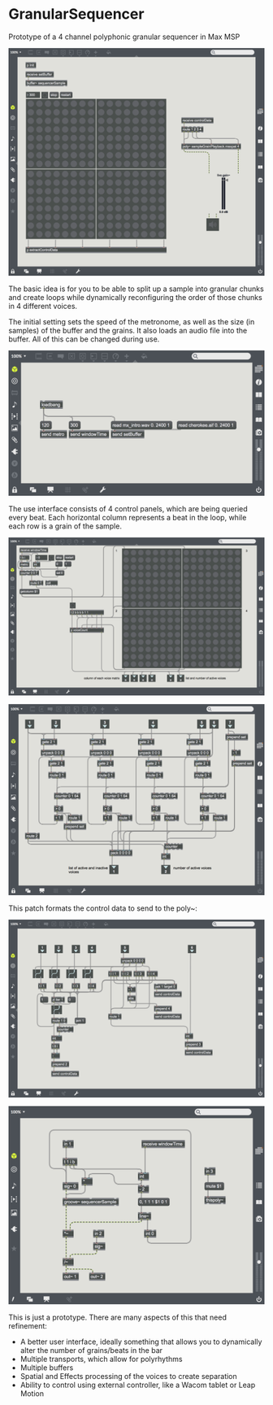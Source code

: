 # GranularSequencer
Prototype of a 4 channel polyphonic granular sequencer in Max MSP

![](Media/01FullSequencer.png)

The basic idea is for you to be able to split up a sample into granular chunks and create loops while dynamically reconfiguring the order of those chunks in 4 different voices.

The initial setting sets the speed of the metronome, as well as the size (in samples) of the buffer and the grains. It also loads an audio file into the buffer. All of this can be changed during use.

![](Media/02InitialSettings.png)

The use interface consists of 4 control panels, which are being queried every beat. Each horizontal column represents a beat in the loop, while each row is a grain of the sample. 

![](Media/03Interface.png)

![](Media/06VoiceCount.png)

This patch formats the control data to send to the poly~:

![](Media/04ControlDataRouting.png)

![](Media/05PolyphonicGrainPlayback.png)


This is just a prototype. There are many aspects of this that need refinement:
- A better user interface, ideally something that allows you to dynamically alter the number of grains/beats in the bar
- Multiple transports, which allow for polyrhythms
- Multiple buffers
- Spatial and Effects processing of the voices to create separation
- Ability to control using external controller, like a Wacom tablet or Leap Motion
